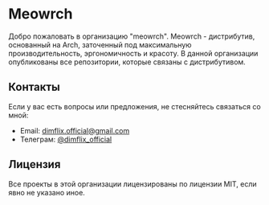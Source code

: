 # Meowrch

Добро пожаловать в организацию "meowrch". 
Meowrch - дистрибутив, основанный на Arch, заточенный под максимальную производительность, эргономичность и красоту.
В данной организации опубликованы все репозитории, которые связаны с дистрибутивом.

## Контакты

Если у вас есть вопросы или предложения, не стесняйтесь связаться со мной:

- Email: dimflix.official@gmail.com
- Телеграм: [@dimflix_official](https://t.me/dimflix_official)

## Лицензия

Все проекты в этой организации лицензированы по лицензии MIT, если явно не указано иное.
